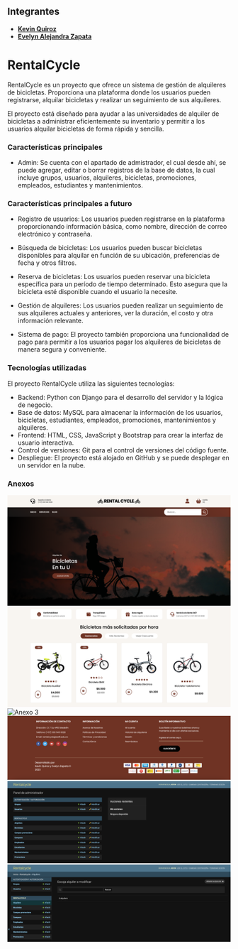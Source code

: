 ## Integrantes
- [**Kevin Quiroz**](https://github.com/KevinQzG)
- [**Evelyn Alejandra Zapata**](https://github.com/EvelynZapata20)

# RentalCycle

RentalCycle es un proyecto que ofrece un sistema de gestión de alquileres de bicicletas. Proporciona una plataforma donde los usuarios pueden registrarse, alquilar bicicletas y realizar un seguimiento de sus alquileres.

El proyecto está diseñado para ayudar a las universidades de alquiler de bicicletas a administrar eficientemente su inventario y permitir a los usuarios alquilar bicicletas de forma rápida y sencilla.

### Características principales

- Admin: Se cuenta con el apartado de admistrador, el cual desde ahí, se puede agregar, editar o borrar registros de la base de datos, la cual incluye grupos, usuarios, alquileres, bicicletas, promociones, empleados, estudiantes y mantenimientos.

### Características principales a futuro

- Registro de usuarios: Los usuarios pueden registrarse en la plataforma proporcionando información básica, como nombre, dirección de correo electrónico y contraseña.

- Búsqueda de bicicletas: Los usuarios pueden buscar bicicletas disponibles para alquilar en función de su ubicación, preferencias de fecha y otros filtros.

- Reserva de bicicletas: Los usuarios pueden reservar una bicicleta específica para un período de tiempo determinado. Esto asegura que la bicicleta esté disponible cuando el usuario la necesite.

- Gestión de alquileres: Los usuarios pueden realizar un seguimiento de sus alquileres actuales y anteriores, ver la duración, el costo y otra información relevante.

- Sistema de pago: El proyecto también proporciona una funcionalidad de pago para permitir a los usuarios pagar los alquileres de bicicletas de manera segura y conveniente.


### Tecnologías utilizadas

El proyecto RentalCycle utiliza las siguientes tecnologías:

- Backend: Python con Django para el desarrollo del servidor y la lógica de negocio.
- Base de datos: MySQL para almacenar la información de los usuarios, bicicletas, estudiantes, empleados, promociones, mantenimientos y alquileres.
- Frontend: HTML, CSS, JavaScript y Bootstrap para crear la interfaz de usuario interactiva.
- Control de versiones: Git para el control de versiones del código fuente.
- Despliegue: El proyecto está alojado en GitHub y se puede desplegar en un servidor en la nube.

### Anexos

![Anexo 1](https://raw.githubusercontent.com/KevinQzG/RentalCycle/master/CYCLE1.png)
![Anexo 2](https://raw.githubusercontent.com/KevinQzG/RentalCycle/master/CYCLE2.png)
![Anexo 3](https://raw.githubusercontent.com/KevinQzG/RentalCycle/master/CYCLE3.png)
![Anexo 4](https://raw.githubusercontent.com/KevinQzG/RentalCycle/master/CYCLE4.png)
![Anexo 5](https://raw.githubusercontent.com/KevinQzG/RentalCycle/master/CYCLE5.png)
![Anexo 6](https://raw.githubusercontent.com/KevinQzG/RentalCycle/master/CYCLE6.png)

